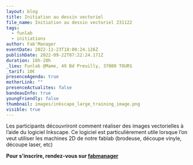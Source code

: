 ```yaml
---
layout: blog
title: Initiation au dessin vectoriel
file_name: Initiation au dessin vectoriel 231122
tags:
  - funlab
  - initiations
author: Fab'Manager
eventDate: 2022-11-23T18:00:24.126Z
publishDate: 2022-09-22T07:22:24.171Z
duration: 18h-20h
_lieu: Funlab @Mame, 49 Bd Preuilly, 37000 TOURS
_tarif: 10€
presenceAgenda: true
motherLink: ""
presenceActualites: false
bandeauInfo: true
youngFriendly: false
thumbnail: images/inkscape_large_training_image.png
visible: true
---
```

Les participants découvriront comment réaliser des images vectorielles à l’aide du logiciel Inkscape. Ce logiciel est particulièrement utile lorsque l’on veut utiliser les machines 2D de notre fablab (brodeuse, découpe vinyle, découpe laser, etc)

**Pour s’inscrire, rendez-vous sur [fabmanager](https://fabmanager.lafun.fr)**